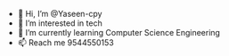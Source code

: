- 👋 Hi, I’m @Yaseen-cpy
- 👀 I’m interested in tech
- 🌱 I’m currently learning Computer Science Engineering
- 📫 Reach me 9544550153

<!---
Yaseen-cpy/Yaseen-cpy is a ✨ special ✨ repository because its `README.md` (this file) appears on your GitHub profile.
You can click the Preview link to take a look at your changes.
--->
